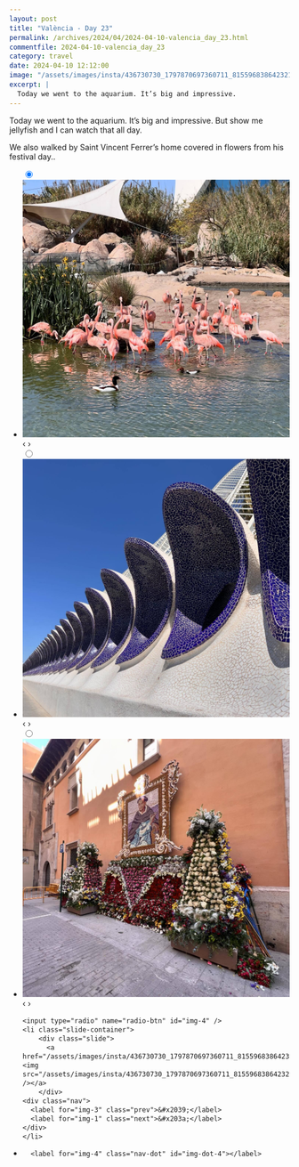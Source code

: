 ```yaml
---
layout: post
title: "València - Day 23"
permalink: /archives/2024/04/2024-04-10-valencia_day_23.html
commentfile: 2024-04-10-valencia_day_23
category: travel
date: 2024-04-10 12:12:00
image: "/assets/images/insta/436730730_1797870697360711_815596838642321595_n_18042717907705436.jpg"
excerpt: |
  Today we went to the aquarium. It’s big and impressive.
---
```


Today we went to the aquarium. It’s big and impressive. But show me jellyfish and I can watch that all day.

We also walked by Saint Vincent Ferrer’s home covered in flowers from his festival day..

<ul class="slides">
    <input type="radio" name="radio-btn" id="img-1" checked="checked" />
    <li class="slide-container">
        <div class="slide">
          <a href="/assets/images/insta/436658074_3852476401646916_4483431434222571046_n_18180637744289260.jpg"><img src="/assets/images/insta/436658074_3852476401646916_4483431434222571046_n_18180637744289260.jpg" /></a>
        </div>
    <div class="nav">
      <label for="img-4" class="prev">&#x2039;</label>
      <label for="img-2" class="next">&#x203a;</label>
    </div>
    </li>
        <input type="radio" name="radio-btn" id="img-2"  />
    <li class="slide-container">
        <div class="slide">
          <a href="/assets/images/insta/436197041_310259022087919_7455976692124486944_n_17883907103973762.jpg"><img src="/assets/images/insta/436197041_310259022087919_7455976692124486944_n_17883907103973762.jpg" /></a>
        </div>
    <div class="nav">
      <label for="img-1" class="prev">&#x2039;</label>
      <label for="img-3" class="next">&#x203a;</label>
    </div>
    </li>
        <input type="radio" name="radio-btn" id="img-3"  />
    <li class="slide-container">
        <div class="slide">
          <a href="/assets/images/insta/436771226_975291984217581_1581942642056552547_n_17921962058791305.jpg"><img src="/assets/images/insta/436771226_975291984217581_1581942642056552547_n_17921962058791305.jpg" /></a>
        </div>
    <div class="nav">
      <label for="img-2" class="prev">&#x2039;</label>
      <label for="img-4" class="next">&#x203a;</label>
    </div>
    </li>
    
    <input type="radio" name="radio-btn" id="img-4" />
    <li class="slide-container">
        <div class="slide">
          <a href="/assets/images/insta/436730730_1797870697360711_815596838642321595_n_18042717907705436.jpg"><img src="/assets/images/insta/436730730_1797870697360711_815596838642321595_n_18042717907705436.jpg" /></a>
        </div>
    <div class="nav">
      <label for="img-3" class="prev">&#x2039;</label>
      <label for="img-1" class="next">&#x203a;</label>
    </div>
    </li>
			
<li class="nav-dots">
      <label for="img-1" class="nav-dot" id="img-dot-1"></label>
      <label for="img-2" class="nav-dot" id="img-dot-2"></label>
      <label for="img-3" class="nav-dot" id="img-dot-3"></label>

      <label for="img-4" class="nav-dot" id="img-dot-4"></label>

</li>
</ul>

